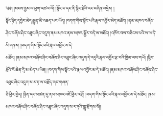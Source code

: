 ﻿  
༄༅། །སངས་རྒྱས་ལ་ཕྱག་འཚལ་ལོ། །སྟོང་པ་དང་ནི་སྙིང་རྗེའི་རང་བཞིན་འདྲེས། །  
སྟོང་ཉིད་དབྱེར་མེད་རྒྱུན་མི་འཆད་པར་ཡོད། །བདག་གིས་སྟོང་པའི་རྣལ་འབྱོར་མེད་མཐོང། །ནམ་མཁའ་བཞོས་ཤིང་བཞོས་ཤིང་འཐུང་ཞིང་འདུག་ནམ་མཁའ་ནམ་མཁར་སྦྱོར་བདེ་མ་མཐོང། །འཁོར་བས་བཅིངས་པའི་ས་ལ་དེ་མི་གནས། །བདག་གིས་སྟོང་པའི་རྣལ་འབྱོར་མ་དེ་  
མཐོང། །ནམ་མཁའ་བཞོས་ཤིང་བཞོས་ཤིང་འཐུང་ཞིང་འདུག་དེ་འདྲའི་རྣལ་འབྱོར་རྩ་བའི་ཁྱིམ་ལས་གཡོ། །སྙིང་རྗེའི་རོ་ཆེན་དྲི་མ་མེད་པ་ཡིན། །བདག་གིས་སྟོང་པའི་རྣལ་འབྱོར་མ་དེ་མཐོང། །ནམ་མཁའ་བཞོས་ཤིང་བཞོས་ཤིང་འཐུང་ཞིང་འདུག་ས་ར་ཧ་ས་བརྗོད་གང་གཞན་  
ཅི་ཕྱིར་བྱེད། །ཉིན་དང་མཚན་དུ་ནམ་མཁའ་འཇོ་ཕྱིར་འགྲོ། །བདག་གིས་སྟོང་པའི་རྣལ་འབྱོར་མ་དེ་མཐོང། །ནམ་མཁའ་བཞོས་ཤིང་བཞོས་ཤིང་འཐུང་ཞིང་འདུག་ས་ར་ཧའི་གླུ་རྫོགས་སོ།།  
  
